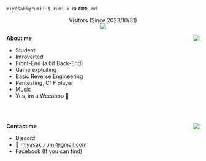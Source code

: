 ```console
miyasaki@rumi:~$ rumi > README.md
```

<p align="center">
Visitors (Since 2023/10/31)<br>
<img src="https://count.getloli.com/get/@rumi-chan?theme=rule34" />
</p>

**About me**
<img align="right" src="https://github-readme-stats.vercel.app/api?username=rumi-chan&theme=tokyonight&show_icons=true&hide_border=true&bg_color=00000000&include_all_commits=true&count_private=true" />
- Student
- Introverted
- Front-End (a bit Back-End)
- Game exploiting
- Basic Reverse Engineering
- Pentesting, CTF player
- Music
- Yes, im a Weeaboo 🌸

<br>
<br>

**Contact me**
<img align="right" src="https://lanyard.cnrad.dev/api/675265494097592320?theme=dark&bg=3A405A&hideDiscrim=true&borderRadius=30px" />
- Discord
- 📧 [miyasaki.rumi@gmail.com](mailto:miyasaki.rumi@gmail.com)
- Facebook (If you can find)
